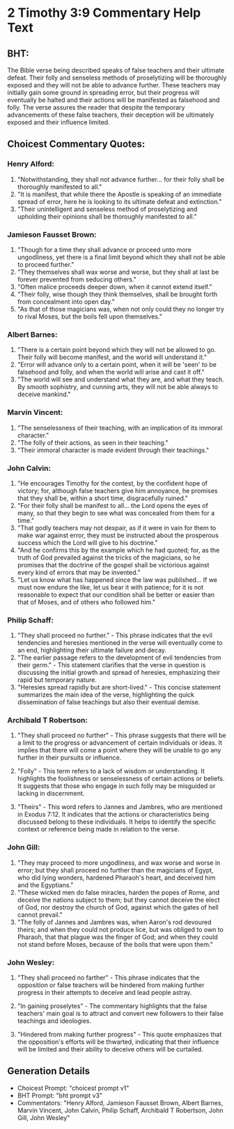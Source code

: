 # 2 Timothy 3:9 Commentary Help Text

## BHT:
The Bible verse being described speaks of false teachers and their ultimate defeat. Their folly and senseless methods of proselytizing will be thoroughly exposed and they will not be able to advance further. These teachers may initially gain some ground in spreading error, but their progress will eventually be halted and their actions will be manifested as falsehood and folly. The verse assures the reader that despite the temporary advancements of these false teachers, their deception will be ultimately exposed and their influence limited.

## Choicest Commentary Quotes:
### Henry Alford:
1. "Notwithstanding, they shall not advance further... for their folly shall be thoroughly manifested to all." 
2. "It is manifest, that while there the Apostle is speaking of an immediate spread of error, here he is looking to its ultimate defeat and extinction." 
3. "Their unintelligent and senseless method of proselytizing and upholding their opinions shall be thoroughly manifested to all."

### Jamieson Fausset Brown:
1. "Though for a time they shall advance or proceed unto more ungodliness, yet there is a final limit beyond which they shall not be able to proceed further."
2. "They themselves shall wax worse and worse, but they shall at last be forever prevented from seducing others."
3. "Often malice proceeds deeper down, when it cannot extend itself."
4. "Their folly, wise though they think themselves, shall be brought forth from concealment into open day."
5. "As that of those magicians was, when not only could they no longer try to rival Moses, but the boils fell upon themselves."

### Albert Barnes:
1. "There is a certain point beyond which they will not be allowed to go. Their folly will become manifest, and the world will understand it."
2. "Error will advance only to a certain point, when it will be 'seen' to be falsehood and folly, and when the world will arise and cast it off."
3. "The world will see and understand what they are, and what they teach. By smooth sophistry, and cunning arts, they will not be able always to deceive mankind."

### Marvin Vincent:
1. "The senselessness of their teaching, with an implication of its immoral character."
2. "The folly of their actions, as seen in their teaching."
3. "Their immoral character is made evident through their teachings."

### John Calvin:
1. "He encourages Timothy for the contest, by the confident hope of victory; for, although false teachers give him annoyance, he promises that they shall be, within a short time, disgracefully ruined."
2. "For their folly shall be manifest to all... the Lord opens the eyes of many, so that they begin to see what was concealed from them for a time."
3. "That godly teachers may not despair, as if it were in vain for them to make war against error, they must be instructed about the prosperous success which the Lord will give to his doctrine."
4. "And he confirms this by the example which he had quoted; for, as the truth of God prevailed against the tricks of the magicians, so he promises that the doctrine of the gospel shall be victorious against every kind of errors that may be invented."
5. "Let us know what has happened since the law was published... If we must now endure the like, let us bear it with patience; for it is not reasonable to expect that our condition shall be better or easier than that of Moses, and of others who followed him."

### Philip Schaff:
1. "They shall proceed no further." - This phrase indicates that the evil tendencies and heresies mentioned in the verse will eventually come to an end, highlighting their ultimate failure and decay.
2. "The earlier passage refers to the development of evil tendencies from their germ." - This statement clarifies that the verse in question is discussing the initial growth and spread of heresies, emphasizing their rapid but temporary nature.
3. "Heresies spread rapidly but are short-lived." - This concise statement summarizes the main idea of the verse, highlighting the quick dissemination of false teachings but also their eventual demise.

### Archibald T Robertson:
1. "They shall proceed no further" - This phrase suggests that there will be a limit to the progress or advancement of certain individuals or ideas. It implies that there will come a point where they will be unable to go any further in their pursuits or influence.

2. "Folly" - This term refers to a lack of wisdom or understanding. It highlights the foolishness or senselessness of certain actions or beliefs. It suggests that those who engage in such folly may be misguided or lacking in discernment.

3. "Theirs" - This word refers to Jannes and Jambres, who are mentioned in Exodus 7:12. It indicates that the actions or characteristics being discussed belong to these individuals. It helps to identify the specific context or reference being made in relation to the verse.

### John Gill:
1. "They may proceed to more ungodliness, and wax worse and worse in error; but they shall proceed no further than the magicians of Egypt, who did lying wonders, hardened Pharaoh's heart, and deceived him and the Egyptians."
2. "These wicked men do false miracles, harden the popes of Rome, and deceive the nations subject to them; but they cannot deceive the elect of God, nor destroy the church of God, against which the gates of hell cannot prevail."
3. "The folly of Jannes and Jambres was, when Aaron's rod devoured theirs; and when they could not produce lice, but was obliged to own to Pharaoh, that that plague was the finger of God; and when they could not stand before Moses, because of the boils that were upon them."

### John Wesley:
1. "They shall proceed no farther" - This phrase indicates that the opposition or false teachers will be hindered from making further progress in their attempts to deceive and lead people astray.

2. "In gaining proselytes" - The commentary highlights that the false teachers' main goal is to attract and convert new followers to their false teachings and ideologies.

3. "Hindered from making further progress" - This quote emphasizes that the opposition's efforts will be thwarted, indicating that their influence will be limited and their ability to deceive others will be curtailed.


## Generation Details
- Choicest Prompt: "choicest prompt v1"
- BHT Prompt: "bht prompt v3"
- Commentators: "Henry Alford, Jamieson Fausset Brown, Albert Barnes, Marvin Vincent, John Calvin, Philip Schaff, Archibald T Robertson, John Gill, John Wesley"

